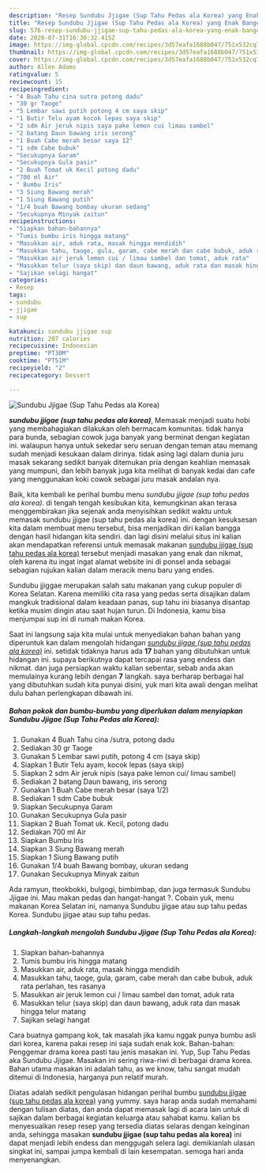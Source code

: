 ```yaml
---
description: "Resep Sundubu Jjigae (Sup Tahu Pedas ala Korea) yang Enak Banget"
title: "Resep Sundubu Jjigae (Sup Tahu Pedas ala Korea) yang Enak Banget"
slug: 576-resep-sundubu-jjigae-sup-tahu-pedas-ala-korea-yang-enak-banget
date: 2020-07-31T16:30:32.415Z
image: https://img-global.cpcdn.com/recipes/3d57eafa1688b047/751x532cq70/sundubu-jjigae-sup-tahu-pedas-ala-korea-foto-resep-utama.jpg
thumbnail: https://img-global.cpcdn.com/recipes/3d57eafa1688b047/751x532cq70/sundubu-jjigae-sup-tahu-pedas-ala-korea-foto-resep-utama.jpg
cover: https://img-global.cpcdn.com/recipes/3d57eafa1688b047/751x532cq70/sundubu-jjigae-sup-tahu-pedas-ala-korea-foto-resep-utama.jpg
author: Allen Adams
ratingvalue: 5
reviewcount: 15
recipeingredient:
- "4 Buah Tahu cina sutra potong dadu"
- "30 gr Taoge"
- "5 Lembar sawi putih potong 4 cm saya skip"
- "1 Butir Telu ayam kocok lepas saya skip"
- "2 sdm Air jeruk nipis saya pake lemon cui limau sambel"
- "2 batang Daun bawang iris serong"
- "1 Buah Cabe merah besar saya 12"
- "1 sdm Cabe bubuk"
- "Secukupnya Garam"
- "Secukupnya Gula pasir"
- "2 Buah Tomat uk Kecil potong dadu"
- "700 ml Air"
- " Bumbu Iris"
- "3 Siung Bawang merah"
- "1 Siung Bawang putih"
- "1/4 buah Bawang bombay ukuran sedang"
- "Secukupnya Minyak zaitun"
recipeinstructions:
- "Siapkan bahan-bahannya"
- "Tumis bumbu iris hingga matang"
- "Masukkan air, aduk rata, masak hingga mendidih"
- "Masukkan tahu, taoge, gula, garam, cabe merah dan cabe bubuk, aduk rata perlahan, tes rasanya"
- "Masukkan air jeruk lemon cui / limau sambel dan tomat, aduk rata"
- "Masukkan telur (saya skip) dan daun bawang, aduk rata dan masak hingga telur matang"
- "Sajikan selagi hangat"
categories:
- Resep
tags:
- sundubu
- jjigae
- sup

katakunci: sundubu jjigae sup 
nutrition: 207 calories
recipecuisine: Indonesian
preptime: "PT30M"
cooktime: "PT51M"
recipeyield: "2"
recipecategory: Dessert

---
```



![Sundubu Jjigae (Sup Tahu Pedas ala Korea)](https://img-global.cpcdn.com/recipes/3d57eafa1688b047/751x532cq70/sundubu-jjigae-sup-tahu-pedas-ala-korea-foto-resep-utama.jpg)

<b><i>sundubu jjigae (sup tahu pedas ala korea)</i></b>, Memasak menjadi suatu hobi yang membahagiakan dilakukan oleh bermacam komunitas. tidak hanya para bunda, sebagian cowok juga banyak yang berminat dengan kegiatan ini. walaupun hanya untuk sekedar seru seruan dengan teman atau memang sudah menjadi kesukaan dalam dirinya. tidak asing lagi dalam dunia juru masak sekarang sedikit banyak ditemukan pria dengan keahlian memasak yang mumpuni, dan lebih banyak juga kita melihat di banyak kedai dan cafe yang menggunakan koki cowok sebagai juru masak andalan nya.

Baik, kita kembali ke perihal bumbu menu <i>sundubu jjigae (sup tahu pedas ala korea)</i>. di tengah tengah kesibukan kita, kemungkinan akan terasa menggembirakan jika sejenak anda menyisihkan sedikit waktu untuk memasak sundubu jjigae (sup tahu pedas ala korea) ini. dengan kesuksesan kita dalam membuat menu tersebut, bisa menjadikan diri kalian bangga dengan hasil hidangan kita sendiri. dan lagi disini melalui situs ini kalian akan mendapatkan referensi untuk memasak makanan <u>sundubu jjigae (sup tahu pedas ala korea)</u> tersebut menjadi masakan yang enak dan nikmat, oleh karena itu ingat ingat alamat website ini di ponsel anda sebagai sebagian rujukan kalian dalam meracik menu baru yang endes.

Sundubu jjiggae merupakan salah satu makanan yang cukup populer di Korea Selatan. Karena memiliki cita rasa yang pedas serta disajikan dalam mangkuk tradisional dalam keadaan panas, sup tahu ini biasanya disantap ketika musim dingin atau saat hujan turun. Di Indonesia, kamu bisa menjumpai sup ini di rumah makan Korea.


Saat ini langsung saja kita mulai untuk menyediakan bahan bahan yang diperuntuk kan dalam mengolah hidangan <u><i>sundubu jjigae (sup tahu pedas ala korea)</i></u> ini. setidak tidaknya harus ada <b>17</b> bahan yang dibutuhkan untuk hidangan ini. supaya berikutnya dapat tercapai rasa yang endess dan nikmat. dan juga persiapkan waktu kalian sebentar, sebab anda akan memulainya kurang lebih dengan <b>7</b> langkah. saya berharap berbagai hal yang dibutuhkan sudah kita punyai disini, yuk mari kita awali dengan melihat dulu bahan perlengkapan dibawah ini.

<!--inarticleads1-->

##### Bahan pokok dan bumbu-bumbu yang diperlukan dalam menyiapkan Sundubu Jjigae (Sup Tahu Pedas ala Korea):

1. Gunakan 4 Buah Tahu cina /sutra, potong dadu
1. Sediakan 30 gr Taoge
1. Gunakan 5 Lembar sawi putih, potong 4 cm (saya skip)
1. Siapkan 1 Butir Telu ayam, kocok lepas (saya skip)
1. Siapkan 2 sdm Air jeruk nipis (saya pake lemon cui/ limau sambel)
1. Sediakan 2 batang Daun bawang, iris serong
1. Gunakan 1 Buah Cabe merah besar (saya 1/2)
1. Sediakan 1 sdm Cabe bubuk
1. Siapkan Secukupnya Garam
1. Gunakan Secukupnya Gula pasir
1. Siapkan 2 Buah Tomat uk. Kecil, potong dadu
1. Sediakan 700 ml Air
1. Siapkan  Bumbu Iris
1. Siapkan 3 Siung Bawang merah
1. Siapkan 1 Siung Bawang putih
1. Gunakan 1/4 buah Bawang bombay, ukuran sedang
1. Gunakan Secukupnya Minyak zaitun


Ada ramyun, tteokbokki, bulgogi, bimbimbap, dan juga termasuk Sundubu Jjigae ini. Mau makan pedas dan hangat-hangat ?. Cobain yuk, menu makanan Korea Selatan ini, namanya Sundubu jjigae atau sup tahu pedas Korea. Sundubu jjigae atau sup tahu pedas. 

<!--inarticleads2-->

##### Langkah-langkah mengolah Sundubu Jjigae (Sup Tahu Pedas ala Korea):

1. Siapkan bahan-bahannya
1. Tumis bumbu iris hingga matang
1. Masukkan air, aduk rata, masak hingga mendidih
1. Masukkan tahu, taoge, gula, garam, cabe merah dan cabe bubuk, aduk rata perlahan, tes rasanya
1. Masukkan air jeruk lemon cui / limau sambel dan tomat, aduk rata
1. Masukkan telur (saya skip) dan daun bawang, aduk rata dan masak hingga telur matang
1. Sajikan selagi hangat


Cara buatnya gampang kok, tak masalah jika kamu nggak punya bumbu asli dari korea, karena pakai resep ini saja sudah enak kok. Bahan-bahan: Penggemar drama korea pasti tau jenis masakan ini. Yup, Sup Tahu Pedas aka Sundubu Jjigae. Masakan ini sering riwa-riwi di berbagai drama korea. Bahan utama masakan ini adalah tahu, as we know, tahu sangat mudah ditemui di Indonesia, harganya pun relatif murah. 

Diatas adalah sedikit pengulasan hidangan perihal bumbu <u>sundubu jjigae (sup tahu pedas ala korea)</u> yang yummy. saya harap anda sudah memahami dengan tulisan diatas, dan anda dapat memasak lagi di acara lain untuk di sajikan dalam berbagai kegiatan keluarga atau sahabat kamu. kalian bs menyesuaikan resep resep yang tersedia diatas selaras dengan keinginan anda, sehingga masakan <b>sundubu jjigae (sup tahu pedas ala korea)</b> ini dapat menjadi lebih endess dan menggugah selera lagi. demikianlah ulasan singkat ini, sampai jumpa kembali di lain kesempatan. semoga hari anda menyenangkan.
